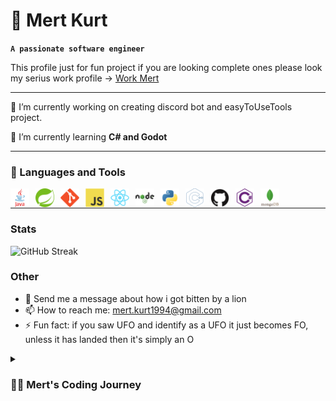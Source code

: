 # 👋 Mert Kurt

**`A passionate software engineer`**

This profile just for fun project if you are looking complete ones please look my serius work profile -> [Work Mert](https://github.com/xmekurt)

---

🔭 I’m currently working on creating discord bot and easyToUseTools project.

🌱 I’m currently learning **C# and Godot**

---

### 🧰 Languages and Tools

<p align="left">
<a  href="https://www.java.com/"><img align="left" alt="Java" width="30px" style="padding-right:10px;" src="https://github.com/devicons/devicon/blob/v2.15.1/icons/java/java-original-wordmark.svg"/> </a>
<a  href="https://spring.io/"><img align="left" alt="Spring" width="30px" style="padding-right:10px;" src="https://github.com/devicons/devicon/blob/v2.15.1/icons/spring/spring-original.svg" /> </a>
<img align="left" alt="Git" width="30px" style="padding-right:10px;" src="https://github.com/devicons/devicon/blob/v2.15.1/icons/git/git-original.svg" />
<a  href="https://www.javascript.com/"><img align="left" alt="JavaScript" width="30px" style="padding-right:10px;" src="https://github.com/devicons/devicon/blob/v2.15.1/icons/javascript/javascript-original.svg" /></a>
<a  href="https://react.dev/"><img align="left" alt="React" width="30px" style="padding-right:10px;" src="https://github.com/devicons/devicon/blob/v2.15.1/icons/react/react-original.svg" /></a>
<a  href="https://nodejs.org/en"><img align="left" alt="NodeJS" width="30px" style="padding-right:10px;" src="https://github.com/devicons/devicon/blob/v2.15.1/icons/nodejs/nodejs-original-wordmark.svg" /></a>
<a  href="https://www.python.org"><img align="left" alt="Python" width="30px"   style="padding-right:10px;" src="https://github.com/devicons/devicon/blob/v2.15.1/icons/python/python-original.svg" /></a>
<a  href="https://cplusplus.com/"><img align="left" alt="C++" width="30px" style="padding-right:10px;" src="https://github.com/devicons/devicon/blob/v2.15.1/icons/cplusplus/cplusplus-line.svg" /></a>
<img align="left" alt="GitHub" width="30px" style="padding-right:10px;" src="https://github.com/devicons/devicon/blob/v2.15.1/icons/github/github-original.svg" />
<a  href="https://learn.microsoft.com/en-us/dotnet/csharp/"><img align="left" alt="CSharp" width="30px" style="padding-right:10px;" src="https://github.com/devicons/devicon/blob/v2.15.1/icons/csharp/csharp-line.svg" /></a>
<a  href="https://www.mongodb.com/"> <img align="left" alt="Mongo" width="30px" style="padding-right:10px;" src="https://github.com/devicons/devicon/blob/v2.15.1/icons/mongodb/mongodb-original-wordmark.svg" /></a>
 </p>
 <br />

---

### Stats

![GitHub Streak](https://streak-stats.demolab.com?user=BeardedNoodle&theme=gruvbox&border_radius=4.5)

### Other

- 💬 Send me a message about how i got bitten by a lion
- 📫 How to reach me: mert.kurt1994@gmail.com
- ⚡ Fun fact: if you saw UFO and identify as a UFO it just becomes FO, unless it has landed then it's simply an O

<details>
 <summary><h3>👨‍💻 Mert's Coding Journey</h3></summary>
   It's coming soon
